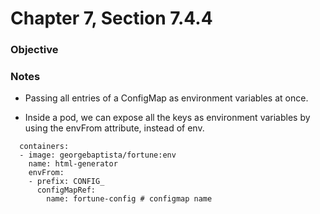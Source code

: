 # Chapter 7, Section 7.4.4

### Objective

### Notes
- Passing all entries of a ConfigMap as environment variables at once.

- Inside a pod, we can expose all the keys as environment variables by using the envFrom attribute, instead of env.

```
  containers:
  - image: georgebaptista/fortune:env
    name: html-generator
    envFrom:
    - prefix: CONFIG_
      configMapRef:
        name: fortune-config # configmap name
```
